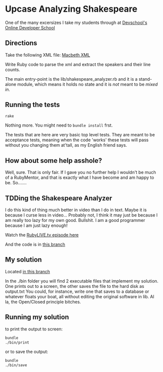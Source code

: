 # Upcase Analyzing Shakespeare 

One of the many excersizes I take my students through at [Devschool's Online Developer School](https://devschool.rocks)

## Directions

Take the following XML file: [Macbeth XML](http://www.ibiblio.org/xml/examples/shakespeare/macbeth.xml)

Write Ruby code to parse the xml and extract the speakers and their line counts.

The main entry-point is the lib/shakespeare_analyzer.rb and it is a stand-alone module, which means it holds no state and it is _not_ meant to be *mixed in*.

## Running the tests

```bash
rake
```

Nothing more. You might need to `bundle install` frst.

The tests that are here are very basic top level tests. They are meant to be acceptance tests, meaning when the code 'works' these tests will pass without you changing them at'tall, as my English friend says.

## How about some help asshole?

Well, sure. That is only fair. If I gave you no further help I wouldn't be much of a RubyMentor, and that is exactly what I have become and am happy to be. So.......

## TDDing the Shakespeare Analyzer

I do this kind of thing much better in video than I do in text. Maybe it is because I curse less in video... Probably not, I think it may just be because I am really too lazy for my own good. Bullshit. I am a good programmer because I am just lazy enough!

Watch the [RubyLIVE.tv episode here](https://www.youtube.com/watch?v=lBkau5T1KnA)

And the code is in [this branch](https://github.com/therubymentor/shakespeare_analyzer/tree/420-live)

## My solution

Located [in this branch](https://github.com/therubymentor/shakespeare_analyzer/tree/jimokelly-solution)

In the ./bin folder you will find 2 executable files that implement my solution. One prints out to a screen, the other saves the file to the hard disk as output.txt You could, for instance, write one that saves to a database or whatever floats your boat, all without editing the original software in lib. Al la, the Open/Closed principle bitches.

## Running my solution

to print the output to screen:

```bash
bundle
./bin/print
```

or to save the output:

```bash
bundle
./bin/save
```

